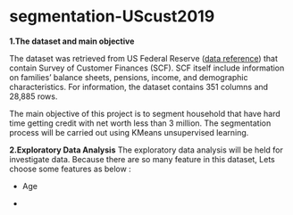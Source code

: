 # segmentation-UScust2019

**1.The dataset and main objective**

The dataset was retrieved from US Federal Reserve ([data reference](https://www.federalreserve.gov/econres/scfindex.htm)) that contain Survey of Customer Finances (SCF). SCF itself include information on families’ balance sheets, pensions, income, and demographic characteristics. For information, the dataset contains 351 columns and 28,885 rows.

The main objective of this project is to segment household that have hard time getting credit with net worth less than 3 million. The segmentation process will be carried out using KMeans unsupervised learning.

**2.Exploratory Data Analysis**
The exploratory data analysis will be held for investigate data. Because there are so many feature in this dataset, Lets choose some features as below :
- Age

- 
